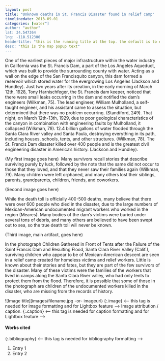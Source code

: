 ```yaml
---
layout: post
title: "Unknown deaths in St. Francis Disaster found in relief camp"
timelinedate: 2013-09-01
categories: [water"]
author: "author"
lat: 34.547364
lng: -118.512300
headertitle: "this is the running title at the top. the default is to display the site title, so to activate the running title you will need to uncomment in the post.html layout"
desc: "this is the map popup text"
---
```



One of the earliest pieces of major infrastructure within the water industry in California was the St. Francis Dam, a part of the Los Angeles Aqueduct, which was built to provide the surrounding county with water. Acting as a wall on the edge of the San Francisquito canyon, this dam formed a reservoir which stored water for the evergrowing Los Angeles (Jackson and Hundley). Just two years after its creation, in the early morning of March 12th, 1928, Tony Harnischfeger, the St. Francis dam keeper, noticed that there were small leaks occurring in the dam and notified the dam’s engineers (Wilkman, 75). The lead engineer, William Mulholland, a self-taught engineer, and his assistant came to assess the situation, but determined that there was no problem occurring. (Standiford, 249).  That night, on March 12th-13th, 1929, due to poor geological characteristics of the canyon in combination with engineering faults by Mulholland, it collapsed (Wilkman, 79). 12.4 billion gallons of water flooded through the Santa Clara River valley and Santa Paula, destroying everything in its path, including houses, schools, tents, and other structures. (Wilkman, 78). The St. Francis Dam disaster killed over 400 people and is the greatest civil engineering disaster in America’s history. (Jackson and Hundley).

(My first image goes here)
​​
Many survivors recall stories that describe surviving purely by luck, followed by the note that the same did not occur to those that they loved, and that they never saw their families again (Wilkman, 79). Many children were left orphaned, and many others lost their siblings, parents, grandparents, children, friends, and coworkers.

(Second image goes here)

While the death toll is officially 400-500 deaths, many believe that there were over 600 people who died in the disaster, due to the large numbers of Mexican-American undocumented migrant workers who worked in the region (Meares). Many bodies of the dam’s victims were buried under several tons of debris, and many others are believed to have been swept out to sea, so the true death toll will never be known.

(Third image, main artifact, goes here)

In the photograph Children Gathered in Front of Tents after the Failure of the Saint Francis Dam and Resulting Flood, Santa Clara River Valley (Calif.), surviving children who appear to be of Mexican-American descent are seen in a relief camp created for homeless victims and relief workers. Little is known about their stories and fates, but they are part of the few survivors of the disaster. Many of these victims were the families of the workers that lived in camps along the Santa Clara River valley, who had only tents to protect them from the flood. Therefore, it is possible that some of those in the photograph are children of the undocumented workers killed in the disaster, who are missing from the records of history.




![Image title](images/filename.jpg -or- imageurl)
   {:.image} <-- this tag is needed for image formatting and for Lightbox feature -->
Image attribution / caption.
   {:.caption} <-- this tag is needed for caption formatting and for Lightbox feature -->


#### Works cited


{:.bibliography} <-- this tag is needed for bibliography formatting -->
1. Entry 1
2. Entry 2
